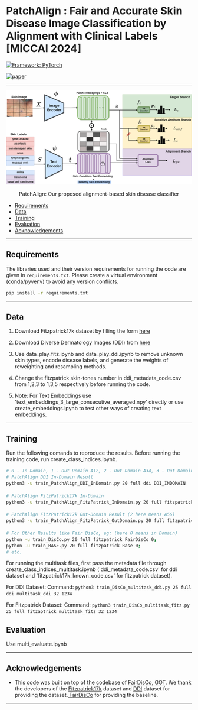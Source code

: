 PatchAlign : Fair and Accurate Skin Disease Image Classification by Alignment with Clinical Labels [MICCAI 2024]
====================================================

[![Framework: PyTorch](https://img.shields.io/badge/Framework-PyTorch-orange.svg)](https://pytorch.org/) 

[![paper](https://img.shields.io/badge/arXiv-Paper-<COLOR>.svg)](https://arxiv.org/abs/2307.07269)

<hr />

![Patch Align Diagram](Images/PatchAlign.png)
<p align="center">PatchAlign: Our proposed alignment-based skin disease classifier</p>


  * [Requirements](#Requirements)
  * [Data](#Data)
  * [Training](#training)
  * [Evaluation](#evaluation)
  * [Acknowledgements](#acknowledgements)

<hr />

  Requirements
----------------------
The libraries used and their version requirements for running the code are given in ```requirements.txt```. Please create a virtual environment (conda/pyvenv) to avoid any version conflicts.
```sh
pip install -r requirements.txt
```

<hr />

Data
----------------------
1. Download Fitzpatrick17k dataset by filling the form [here][1]

2. Download Diverse Dermatology Images (DDI) from [here][2]

3. Use data_play_fitz.ipynb and data_play_ddi.ipynb to remove unknown skin types, encode disease labels, and generate the weights of reweighting and resampling methods.

4. Change the fitzpatrick skin-tones number in ddi_metadata_code.csv from 1,2,3 to 1,3,5 respectively before running the code.
5. Note: For Text Embeddings use 'text_embeddings_3_large_consecutive_averaged.npy' directly or use create_embeddings.ipynb to test other ways of creating text embeddings.

<hr />

Training
---------------------
Run the following comands to reproduce the results.
Before running the training code,  run create_class_indices.ipynb.
```sh
# 0 - In Domain, 1 - Out Domain A12, 2 - Out Domain A34, 3 - Out Domain A56
# PatchAlign DDI In-Domain Result
python3 -u train_PatchAlign_DDI_InDomain.py 20 full ddi DDI_INDOMAIN

# PatchAlign FitzPatrick17k In-Domain
python3 -u train_PatchAlign_FitzPatrick_InDomain.py 20 full fitzpatrick PATCHALIGN_FITZ_INDOMAIN         

# PatchAlign FitzPatrick17k Out-Domain Result (2 here means A56)
python3 -u train_PatchAlign_FitzPatrick_OutDomain.py 20 full fitzpatrick PATCHALIGN_FITZ_OUTDOMAIN 2

# For Other Results like Fair DisCo, eg: (here 0 means in Domain)
python -u train_DisCo.py 20 full fitzpatrick FairDisCo 0;
python -u train_BASE.py 20 full fitzpatrick Base 0;
# etc.
```

For running the multitask files, first pass the metadata file through create_class_indices_multitask.ipynb ('ddi_metadata_code.csv'  for ddi dataset and 'fitzpatrick17k_known_code.csv' for fitzpatrick dataset).

For DDI Dataset:
Command: `python3 train_DisCo_multitask_ddi.py 25 full ddi multitask_ddi 32 1234`

For Fitzpatrick Dataset:
Command: `python3 train_DisCo_multitask_fitz.py 25 full fitzaptrick multitask_fitz 32 1234`

Evaluation
---------------------
Use multi_evaluate.ipynb

<hr />

Acknowledgements
----------------

* This code was built on top of the codebase of [FairDisCo][6], [ GOT][10]. We thank the developers of the [Fitzpatrick17k][8] dataset and [DDI][9] dataset for providing the dataset.[ FairDisCo][6] for  providing the baseline.

<hr />

[1]: https://github.com/mattgroh/fitzpatrick17k
[2]: https://ddi-dataset.github.io/index.html#dataset
[6]: https://github.com/siyi-wind/FairDisCo
[7]: https://arxiv.org/abs/2208.10013
[8]: https://github.com/mattgroh/fitzpatrick17k
[9]: https://ddi-dataset.github.io/
[10]: https://github.com/LiqunChen0606/Graph-Optimal-Transport
